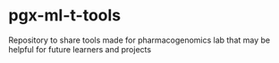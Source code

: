 # pgx-ml-t-tools
Repository to share tools made for pharmacogenomics lab that may be helpful for future learners and projects

